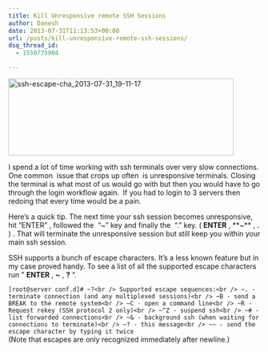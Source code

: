 ```yaml
---
title: Kill Unresponsive remote SSH Sessions
author: Danesh
date: 2013-07-31T11:13:53+00:00
url: /posts/kill-unresponsive-remote-ssh-sessions/
dsq_thread_id:
  - 1550775904

---
```

[<img loading="lazy" class="alignnone size-medium wp-image-3271" alt="ssh-escape-cha_2013-07-31_19-11-17" src="/wp-content/uploads/2013/07/ssh-escape-cha_2013-07-31_19-11-17-450x154.png" width="450" height="154" srcset="/wp-content/uploads/2013/07/ssh-escape-cha_2013-07-31_19-11-17-450x154.png 450w, /wp-content/uploads/2013/07/ssh-escape-cha_2013-07-31_19-11-17.png 544w" sizes="(max-width: 450px) 100vw, 450px" />][1]

I spend a lot of time working with ssh terminals over very slow connections. One common  issue that crops up often  is unresponsive terminals. Closing the terminal is what most of us would go with but then you would have to go through the login workflow again.  If you had to login to 3 servers then redoing that every time would be a pain.

Here&#8217;s a quick tip. The next time your ssh session becomes unresponsive, hit &#8220;ENTER&#8221; , followed the  &#8220;~&#8221; key and finally the  &#8220;.&#8221; key. ( **ENTER** , **~** , **.** ) . That will terminate the unresponsive session but still keep you within your main ssh session.

SSH supports a bunch of escape characters. It&#8217;s a less known feature but in my case proved handy. To see a list of all the supported escape characters run &#8221; **ENTER** , **~** , **?** &#8220;.

`[root@server conf.d]# ~?<br />
Supported escape sequences:<br />
~. - terminate connection (and any multiplexed sessions)<br />
~B - send a BREAK to the remote system<br />
~C - open a command line<br />
~R - Request rekey (SSH protocol 2 only)<br />
~^Z - suspend ssh<br />
~# - list forwarded connections<br />
~& - background ssh (when waiting for connections to terminate)<br />
~? - this message<br />
~~ - send the escape character by typing it twice`  
(Note that escapes are only recognized immediately after newline.)

 [1]: /wp-content/uploads/2013/07/ssh-escape-cha_2013-07-31_19-11-17.png